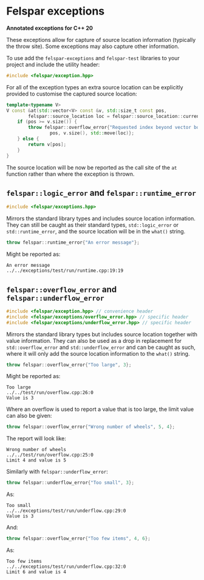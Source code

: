 # Felspar exceptions

**Annotated exceptions for C++ 20**

These exceptions allow for capture of source location information (typically the throw site). Some exceptions may also capture other information.


To use add the `felspar-exceptions` and `felspar-test` libraries to your project and include the utility header:

```cpp
#include <felspar/exception.hpp>
```

For all of the exception types an extra source location can be explicitly provided to customise the captured source location:

```cpp
template<typename V>
V const &at(std::vector<V> const &v, std::size_t const pos,
        felspar::source_location loc = felspar::source_location::current()) {
    if (pos >= v.size()) {
        throw felspar::overflow_error{"Requested index beyond vector bound",
                pos, v.size(), std::move(loc)};
    } else {
        return v[pos];
    }
}
```

The source location will be now be reported as the call site of the `at` function rather than where the exception is thrown.


## `felspar::logic_error` and `felspar::runtime_error`

```cpp
#include <felspar/exceptions.hpp>
```

Mirrors the standard library types and includes source location information. They can still be caught as their standard types, `std::logic_error` or `std::runtime_error`, and the source location will be in the `what()` string.

```cpp
throw felspar::runtime_error{"An error message"};
```

Might be reported as:

    An error message
    ../../exceptions/test/run/runtime.cpp:19:19


## `felspar::overflow_error` and `felspar::underflow_error`

```cpp
#include <felspar/exception.hpp> // convenience header
#include <felspar/exceptions/overflow_error.hpp> // specific header
#include <felspar/exceptions/underflow_error.hpp> // specific header
```

Mirrors the standard library types but includes source location together with value information. They can also be used as a drop in replacement for `std::overflow_error` and `std::underflow_error` and can be caught as such, where it will only add the source location information to the `what()` string.

```cpp
throw felspar::overflow_error{"Too large", 3};
```

Might be reported as:

    Too large
    ../../test/run/overflow.cpp:26:0
    Value is 3

Where an overflow is used to report a value that is too large, the limit value can also be given:

```cpp
throw felspar::overflow_error{"Wrong number of wheels", 5, 4};
```

The report will look like:

    Wrong number of wheels
    ../../test/run/overflow.cpp:25:0
    Limit 4 and value is 5

Similarly with `felspar::underflow_error`:


```cpp
throw felspar::underflow_error{"Too small", 3};
```

As:

    Too small
    ../../exceptions/test/run/underflow.cpp:29:0
    Value is 3

And:

```cpp
throw felspar::overflow_error{"Too few items", 4, 6};
```

As:

    Too few items
    ../../exceptions/test/run/underflow.cpp:32:0
    Limit 6 and value is 4

